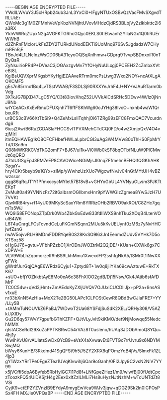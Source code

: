 -----BEGIN AGE ENCRYPTED FILE-----
YWdlLWVuY3J5cHRpb24ub3JnL3YxCi0+IFgyNTUxOSBvQzVacFMvSXgvdTRLUkEr
QWxMc3g1M0ZFMnhVeVpKbzNVNjhtUVovMHdzCjdRS3BLbjVyZzlkbkttc2l6a3RX
YkhVWlRqZUpxN2g4VGFKTGRhcGQyc0EKLS0tIEtwanh2YllaNGx1Q0tiRUErWWhB
d2ZhRnFMclorUkFsZDY2TURkdUNodEEKTi9UoMnq976Sv5JgdadzW7CHymRFnRjE
TBnJd4L1LNcInzWsCD06bA31eyoOQSqXnlhmw+GDprg9TvvpSBDnxoiR0nTDyQaR
ZyNsuirioPR4P+DVeaC3jOGAxzgvMv7YfOHyNuULxgj0PCEEH2ZcZmbxXVteBt8L
KglBsUQVXprMKgsbYKyHgjEZAAveRTrm0mcPsLtwg3Wxq2NOY+ncAtXLgAOKCMF5
gEs7n85rrno1Bq4LvTSstVWAB/F3SDLSj90RXXYeJrhF4J+NY+VJAuRTarm0bVdg
3X1kJG7BjXD47LgC5YQ/C3t83iovXhqZ52UVVkAICdSRHc5DEwv4W/Iz0jNnJ9Nb
wIYCeACxKxEvRmuDFUXjnh7T6ffFSKhWg60oJYHg38lvcO+nxnb4waWfQrbxuR1t
urBCS3cBV66XtTbSi9+Q4ZeMxLsIiTqhhjOi6TZRg99zEFC8FmxQAC7Vcurdndg6
6iusj2Aw/B6RuZGDASlaFHCCSvlTPVXMehCTdCQ0FD/o4wZXmjpQxV4O4vzjMIrI
itmEQHAWEg1kO8CFCFHbefHWLaLpbrCGI3uAg3W4MVw80oThHS0FpMrYTd/OSn9m
Q08MWKRKCVdTkG2omF7+BJ67/ui1k+Vi0lWb0kSF8bqOTbfNLuW9PlCMwJz6qQRQ
47tdUGSgEpJ3RM7eEP8CAVOWiceNGiMjsJI0nqZFfmeImBEHQlfQGKhAHK3zgaY+
hry4CKr5bsyb9s1QYx+zIMp/yWwhzUzXUo7WgcwfNvJv04nGtMYtUH4vBZwzssor
ggg86qRqJT1Y1PfmxocycMYlet57B18vB+vGHYoGbUL4YVNyuOLv/m3PJKTtEKpT
ZvMult0a49YVNNzFz72it6aIbsmOGIlbmxHnr9pYWWGIzZgmea8YwSJzH7U7VVKt
GjwMR84ry+rf14yU09MKyScSaxYRm8YRRizOHb2RBVO9akROt/C8ZHc7gqmTs5WJ
WQ9iS8EFONopZTpDrk0Wb4ZbkGxEdw833fdIIWXS9nhTku2XOqB4LtenVOuIB4W6
L6T4uCnrgLFCsTovndCeLuFKGmNSqnn2MUu5kKvUEUynf0zM6z7yNvHHCjwfZsnG
rwAV5ojvvRLH9MDmFDDRYqeB0S28KvSO9l63Jr4EenmdZUdv5VYHk7D5oXTSoz58
oHgGJ76+gvtu+VFbhPZzbC1jXrODnJWOZtrM2Q2jDE/+KUan+CXWk6gx7CxDPW+E
VLV9WbLhZqomorzelf9hBS9LkhMmu1XwexdFP2sshfgNkA5/tSMr0t1lNwXXgFWk
gWrdfJurGqjQAgE6WRdz6Cyju1+Zptyd8T+1w0q8jilYKa69cwAztuwE+RkTXK67
+sUO+bfjYOZkkbtAyE8Mo0eA6c38FhXlOO2gdB/Dj15Nsw/Gk4JAtib6sfAfDMrF
TC0C54w+qVd3jHmt+ZmAEdoKyZXljUVQV7OJUxlCUCDIIJjx+pP2a+9nsASv1xuE
nr33bXnN5AzHIa+MxX2Te2BG50LAPc1CLFOStCewR8QBdBwCJIaFRE7+YY/LLy5B
+tAMmTuNOUVkZ6PaBJ/7WDwxT2Ua68YSFdjSuSdK2XEL/QRHy308/V5AZkUjXIDy
Gu2D6qy57WvY7gpufbGThKZFF+QJtVLyJvIt9kiKMO/det9NjMowqq55NedchMMX
qtstACSeRdI29XuZaPPTKBRwC54rVAz8T0usleno/hUAq3JDObAmoQ8YQu+4hj1y
WwihKvU8/vAUlatsSwDxQYcB9+eVsX4aXvwavEt6FVTGc7rrUvru9x6NDYMSwjMQ
bWyy6KunHB/3Rkdmd41SgQFSt9h5//5ZY2XRX8qPOmzYqB4jVs/SlmxFk1ZL4jp3
gY1WzxYRrTPe0FgeZTea1UVqKlvwihj6Oar9oGanh/0FI2Jpy9C2vsN2NlV7YY99
x5jVCffi5dpA6Byfeb5RbHylGC7i1Pd8f+LNfGpeZHez1/m9/wlwfBj00fUdtCpc
zToozkFQ54UiDKSjtH4g2Eex0xItZzILMLi7Hs8uHyzNJtNzhM+wTcUNTdZt8VSi
CyjK9+ctEP2YZVnzIB9EYdyA9mygEwVca9WJv3jqw+qDGZ9Sk2ln0ICPOsPSx4FH
MXJle0VPQaBP
-----END AGE ENCRYPTED FILE-----
